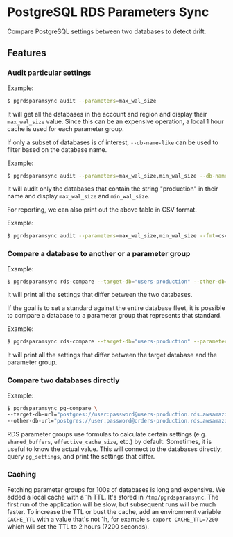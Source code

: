 # PostgreSQL RDS Parameters Sync
Compare PostgreSQL settings between two databases to detect drift.

## Features

### Audit particular settings
Example:
```bash
$ pgrdsparamsync audit --parameters=max_wal_size
```

It will get all the databases in the account and region and display their `max_wal_size` value. 
Since this can be an expensive operation, a local 1 hour cache is used for each parameter group.

If only a subset of databases is of interest, `--db-name-like` can be used to filter based on the database name.

Example:
```bash
$ pgrdsparamsync audit --parameters=max_wal_size,min_wal_size --db-name-like=production
```

It will audit only the databases that contain the string "production" in their name and display `max_wal_size` and `min_wal_size`.

For reporting, we can also print out the above table in CSV format.

Example:
```bash
$ pgrdsparamsync audit --parameters=max_wal_size,min_wal_size --fmt=csv
```


### Compare a database to another or a parameter group
Example:
```bash
$ pgrdsparamsync rds-compare --target-db="users-production" --other-db="orders-production"
```

It will print all the settings that differ between the two databases.

If the goal is to set a standard against the entire database fleet, it is possible to compare a database to a parameter group that represents that standard.

Example:
```bash
$ pgrdsparamsync rds-compare --target-db="users-production" --parameter-group="pg-11-standard"
```

It will print all the settings that differ between the target database and the parameter group.


### Compare two databases directly
Example:
```bash
$ pgrdsparamsync pg-compare \
--target-db-url="postgres://user:password@users-production.rds.awsamazon.com" \
--other-db-url="postgres://user:password@orders-production.rds.awsamazom.com"
```

RDS parameter groups use formulas to calculate certain settings (e.g. `shared_buffers`, `effective_cache_size`, etc.) by default. Sometimes, it is useful to know the actual value. This will connect to the databases directly, query `pg_settings`, and print the settings that differ.


### Caching
Fetching parameter groups for 100s of databases is long and expensive. We added a local cache with a 1h TTL. It's stored in `/tmp/pgrdsparamsync`. The first run of the application will be slow, but subsequent runs will be much faster. To increase the TTL or bust the cache, add an environment variable `CACHE_TTL` with a value that's not 1h, for example `$ export CACHE_TTL=7200` which will set the TTL to 2 hours (7200 seconds).
